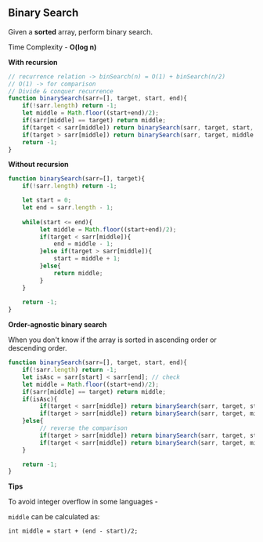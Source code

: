 ## Binary Search

Given a **sorted** array, perform binary search.

Time Complexity - **O(log n)**


**With recursion**

```javascript
// recurrence relation -> binSearch(n) = O(1) + binSearch(n/2) 
// O(1) -> for comparison
// Divide & conquer recurrence
function binarySearch(sarr=[], target, start, end){
    if(!sarr.length) return -1;
    let middle = Math.floor((start+end)/2);
    if(sarr[middle] == target) return middle;
    if(target < sarr[middle]) return binarySearch(sarr, target, start, middle - 1);
    if(target > sarr[middle]) return binarySearch(sarr, target, middle + 1, end);
    return -1;
}
```

**Without recursion**

```javascript
function binarySearch(sarr=[], target){
    if(!sarr.length) return -1;

    let start = 0;
    let end = sarr.length - 1;
 
    while(start <= end){
         let middle = Math.floor((start+end)/2);
         if(target < sarr[middle]){ 
             end = middle - 1;
         }else if(target > sarr[middle]){
             start = middle + 1;
         }else{
             return middle;
         }
    }
   
    return -1;
}
```

**Order-agnostic binary search**

When you don't know if the array is sorted in ascending order or descending order.

```javascript
function binarySearch(sarr=[], target, start, end){
    if(!sarr.length) return -1;
    let isAsc = sarr[start] < sarr[end]; // check
    let middle = Math.floor((start+end)/2);
    if(sarr[middle] == target) return middle;
    if(isAsc){
         if(target < sarr[middle]) return binarySearch(sarr, target, start, middle - 1);
         if(target > sarr[middle]) return binarySearch(sarr, target, middle + 1, end);
    }else{
         // reverse the comparison
         if(target > sarr[middle]) return binarySearch(sarr, target, start, middle - 1);
         if(target < sarr[middle]) return binarySearch(sarr, target, middle + 1, end);
    }

    return -1;
}
```


**Tips**

To avoid integer overflow in some languages - 

`middle` can be calculated as:
```
int middle = start + (end - start)/2;
```
